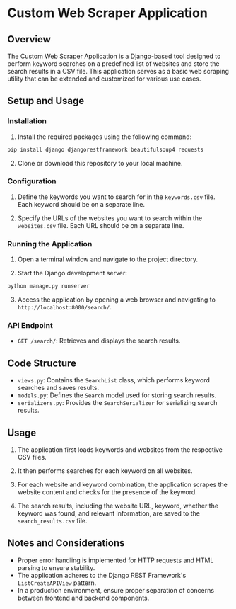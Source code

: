 # Custom Web Scraper Application

## Overview

The Custom Web Scraper Application is a Django-based tool designed to perform keyword searches on a predefined list of websites and store the search results in a CSV file. This application serves as a basic web scraping utility that can be extended and customized for various use cases.

## Setup and Usage

### Installation

1. Install the required packages using the following command:

```bash
pip install django djangorestframework beautifulsoup4 requests
```

2. Clone or download this repository to your local machine.

### Configuration

1. Define the keywords you want to search for in the `keywords.csv` file. Each keyword should be on a separate line.

2. Specify the URLs of the websites you want to search within the `websites.csv` file. Each URL should be on a separate line.

### Running the Application

1. Open a terminal window and navigate to the project directory.

2. Start the Django development server:

```bash
python manage.py runserver
```

3. Access the application by opening a web browser and navigating to `http://localhost:8000/search/`.

### API Endpoint

* `GET /search/`: Retrieves and displays the search results.

## Code Structure

* `views.py`: Contains the `SearchList` class, which performs keyword searches and saves results.
* `models.py`: Defines the `Search` model used for storing search results.
* `serializers.py`: Provides the `SearchSerializer` for serializing search results.

## Usage

1. The application first loads keywords and websites from the respective CSV files.

2. It then performs searches for each keyword on all websites.

3. For each website and keyword combination, the application scrapes the website content and checks for the presence of the keyword.

4. The search results, including the website URL, keyword, whether the keyword was found, and relevant information, are saved to the `search_results.csv` file.

## Notes and Considerations

* Proper error handling is implemented for HTTP requests and HTML parsing to ensure stability.
* The application adheres to the Django REST Framework's `ListCreateAPIView` pattern.
* In a production environment, ensure proper separation of concerns between frontend and backend components.
